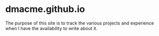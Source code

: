 # dmacme.github.io

The purpose of this site is to track the various projects and experience when I have the availability to write about it.
